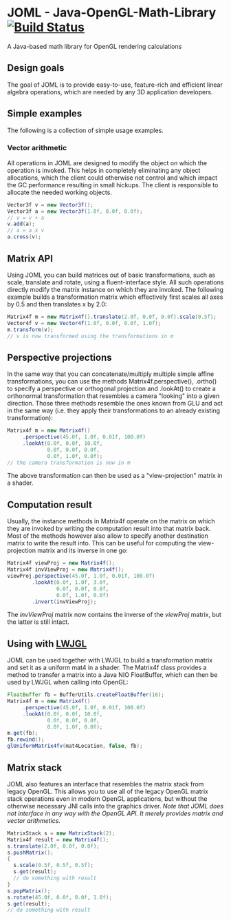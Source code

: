 # JOML - Java-OpenGL-Math-Library [![Build Status](https://travis-ci.org/JOML-CI/Java-OpenGL-Math-Library.svg?branch=master)](https://travis-ci.org/JOML-CI/Java-OpenGL-Math-Library)
A Java-based math library for OpenGL rendering calculations

Design goals
------------

The goal of JOML is to provide easy-to-use, feature-rich and efficient linear algebra operations, which are needed by any 3D application developers.

Simple examples
---------------
The following is a collection of simple usage examples.

### Vector arithmetic
All operations in JOML are designed to modify the object on which the operation is invoked. This helps in completely eliminating any object allocations, which the client could otherwise not control and which impact the GC performance resulting in small hickups.
The client is responsible to allocate the needed working objects.
```Java
Vector3f v = new Vector3f();
Vector3f a = new Vector3f(1.0f, 0.0f, 0.0f);
// v = v + a
v.add(a);
// a = a x v
a.cross(v);
```

Matrix API
------------
Using JOML you can build matrices out of basic transformations, such as scale, translate and rotate, using a fluent-interface style. All such operations directly modify the matrix instance on which they are invoked.
The following example builds a transformation matrix which effectively first scales all axes by 0.5
and then translates x by 2.0:
```Java
Matrix4f m = new Matrix4f().translate(2.0f, 0.0f, 0.0f).scale(0.5f);
Vector4f v = new Vector4f(1.0f, 0.0f, 0.0f, 1.0f);
m.transform(v);
// v is now transformed using the transformations in m
```

Perspective projections
------------
In the same way that you can concatenate/multiply multiple simple affine transformations, you can use the methods Matrix4f.perspective(), .ortho() to specify a perspective or orthogonal projection and .lookAt() to create a orthonormal transformation that resembles a camera "looking" into a given direction. Those three methods resemble the ones known from GLU and act in the same way (i.e. they apply their transformations to an already existing transformation):
```Java
Matrix4f m = new Matrix4f()
     .perspective(45.0f, 1.0f, 0.01f, 100.0f)
     .lookAt(0.0f, 0.0f, 10.0f,
             0.0f, 0.0f, 0.0f,
             0.0f, 1.0f, 0.0f);
// the camera transformation is now in m
```
The above transformation can then be used as a "view-projection" matrix in a shader.

Computation result
------------
Usually, the instance methods in Matrix4f operate on the matrix on which they are invoked by writing the computation result into that matrix back. Most of the methods however also allow to specify another destination matrix to write the result into.
This can be useful for computing the view-projection matrix and its inverse in one go:
```Java
Matrix4f viewProj = new Matrix4f();
Matrix4f invViewProj = new Matrix4f();
viewProj.perspective(45.0f, 1.0f, 0.01f, 100.0f)
        .lookAt(0.0f, 1.0f, 3.0f,
                0.0f, 0.0f, 0.0f,
                0.0f, 1.0f, 0.0f)
        .invert(invViewProj);
```
The *invViewProj* matrix now contains the inverse of the *viewProj* matrix, but the latter is still intact.

Using with [LWJGL](https://github.com/LWJGL/lwjgl3)
------------
JOML can be used together with LWJGL to build a transformation matrix and set it as a uniform mat4 in a shader. The Matrix4f class provides a method to transfer a matrix into a Java NIO FloatBuffer, which can then be used by LWJGL when calling into OpenGL:
```Java
FloatBuffer fb = BufferUtils.createFloatBuffer(16);
Matrix4f m = new Matrix4f()
     .perspective(45.0f, 1.0f, 0.01f, 100.0f)
     .lookAt(0.0f, 0.0f, 10.0f,
             0.0f, 0.0f, 0.0f,
             0.0f, 1.0f, 0.0f);
m.get(fb);
fb.rewind();
glUniformMatrix4fv(mat4Location, false, fb);
```

Matrix stack
------------
JOML also features an interface that resembles the matrix stack from legacy OpenGL.
This allows you to use all of the legacy OpenGL matrix stack operations even in modern OpenGL applications,
but without the otherwise necessary JNI calls into the graphics driver.
*Note that JOML does not interface in any way with the OpenGL API. It merely provides matrix and vector arithmetics.*
```Java
MatrixStack s = new MatrixStack(2);
Matrix4f result = new Matrix4f();
s.translate(2.0f, 0.0f, 0.0f);
s.pushMatrix();
{
  s.scale(0.5f, 0.5f, 0.5f);
  s.get(result);
  // do something with result
}
s.popMatrix();
s.rotate(45.0f, 0.0f, 0.0f, 1.0f);
s.get(result);
// do something with result
```
